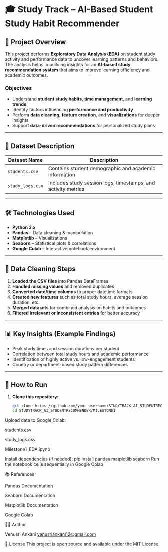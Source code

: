 # 🎓 Study Track – AI-Based Student Study Habit Recommender

## 📌 Project Overview

This project performs **Exploratory Data Analysis (EDA)** on student study activity and performance data to uncover learning patterns and behaviors.  
The analysis helps in building insights for an **AI-based study recommendation system** that aims to improve learning efficiency and academic outcomes.

### Objectives

* Understand **student study habits**, **time management**, and **learning trends**
* Identify factors influencing **performance and productivity**
* Perform **data cleaning**, **feature creation**, and **visualizations** for deeper insights
* Support **data-driven recommendations** for personalized study plans

---

## 📂 Dataset Description

| Dataset Name     | Description                                                   |
| ---------------- | ------------------------------------------------------------- |
| `students.csv`   | Contains student demographic and academic information         |
| `study_logs.csv` | Includes study session logs, timestamps, and activity metrics |

---

## 🛠️ Technologies Used

* **Python 3.x**
* **Pandas** – Data cleaning & manipulation
* **Matplotlib** – Visualizations
* **Seaborn** – Statistical plots & correlations
* **Google Colab** – Interactive notebook environment

---

## 🧼 Data Cleaning Steps

1. **Loaded the CSV files** into Pandas DataFrames
2. **Handled missing values** and removed duplicates
3. **Converted date/time columns** to proper datetime formats
4. **Created new features** such as total study hours, average session duration, etc.
5. **Merged datasets** for combined analysis on habits and outcomes
6. **Filtered irrelevant or inconsistent entries** for better accuracy

---

## 📊 Key Insights (Example Findings)

* Peak study times and session durations per student
* Correlation between total study hours and academic performance
* Identification of highly active vs. low-engagement students
* Country or department-based study pattern differences

---

## 🚀 How to Run

1. **Clone this repository:**

   ```bash
   git clone https://github.com/your-username/STUDYTRACK_AI_STUDENTRECOMMENDER.git
   cd STUDYTRACK_AI_STUDENTRECOMMENDER/MILESTONE1
Upload data to Google Colab:

students.csv

study_logs.csv

Milestone1_EDA.ipynb

Install dependencies (if needed):
pip install pandas matplotlib seaborn
Run the notebook cells sequentially in Google Colab

📚 References

Pandas Documentation

Seaborn Documentation

Matplotlib Documentation

Google Colab

👨‍💻 Author

Venusri Ankani
venusriankani12@gmail.com

📄 License
This project is open source and available under the MIT License.

